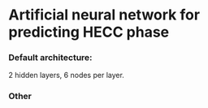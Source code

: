 # Artificial neural network for predicting HECC phase

### Default architecture:
2 hidden layers, 6 nodes per layer.
### Other
